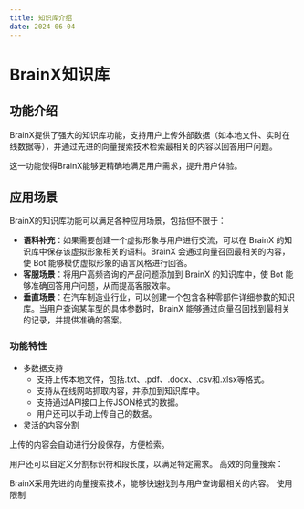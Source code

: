 ```yaml
---
title: 知识库介绍
date: 2024-06-04
---
```


# BrainX知识库

## 功能介绍

BrainX提供了强大的知识库功能，支持用户上传外部数据（如本地文件、实时在线数据等），并通过先进的向量搜索技术检索最相关的内容以回答用户问题。

这一功能使得BrainX能够更精确地满足用户需求，提升用户体验。

## 应用场景
BrainX的知识库功能可以满足各种应用场景，包括但不限于：

* **语料补充**：如果需要创建一个虚拟形象与用户进行交流，可以在 BrainX 的知识库中保存该虚拟形象相关的语料。BrainX 会通过向量召回最相关的内容，使 Bot 能够模仿虚拟形象的语言风格进行回答。
* **客服场景**：将用户高频咨询的产品问题添加到 BrainX 的知识库中，使 Bot 能够准确回答用户问题，从而提高客服效率。
* **垂直场景**：在汽车制造业行业，可以创建一个包含各种零部件详细参数的知识库。当用户查询某车型的具体参数时，BrainX 能够通过向量召回找到最相关的记录，并提供准确的答案。

### 功能特性

* 多数据支持
  * 支持上传本地文件，包括.txt、.pdf、.docx、.csv和.xlsx等格式。
  * 支持从在线网站抓取内容，并添加到知识库中。
  * 支持通过API接口上传JSON格式的数据。
  * 用户还可以手动上传自己的数据。
* 灵活的内容分割

上传的内容会自动进行分段保存，方便检索。

用户还可以自定义分割标识符和段长度，以满足特定需求。
高效的向量搜索：

BrainX采用先进的向量搜索技术，能够快速找到与用户查询最相关的内容。
使用限制

[//]: # (为了确保系统的稳定性和性能，BrainX对知识库的使用设置了一些限制：)

[//]: # ()
[//]: # ()
[//]: # (| 资源            | 限制描述                           |)

[//]: # (|-----------------|--------------------------------|)

[//]: # (| 知识库数量       | 单用户最多可创建 1000 个知识库。            |)

[//]: # (| 知识库容量       | 单用户每月最多可新增 2GB 数据，上限为 10GB。    |)

[//]: # (| Unit 数量        | 单知识库内最多可添加 100 个 Unit。         |)

[//]: # (| Segment 数量     | 单 Unit 内最多可保存 10000 个 Segment。 |)

[//]: # (| 表格字段数量     | 单表格格式的 Unit 内，最多可添加 10 列字段。    |)

[//]: # ()
